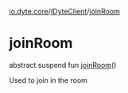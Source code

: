 [io.dyte.core](../index.md)/[IDyteClient](index.md)/[joinRoom](join-room.md)

# joinRoom


abstract suspend fun [joinRoom](join-room.md)()

Used to join in the room
